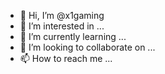 - 👋 Hi, I’m @x1gaming
- 👀 I’m interested in ...
- 🌱 I’m currently learning ...
- 💞️ I’m looking to collaborate on ...
- 📫 How to reach me ...

<!---
x1gaming/x1gaming is a ✨ special ✨ repository because its `README.md` (this file) appears on your GitHub profile.
You can click the Preview link to take a look at your changes.
--->
